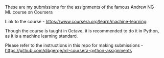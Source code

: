 These are my submissions for the assignments of the famous Andrew NG ML course on Coursera

Link to the course - https://www.coursera.org/learn/machine-learning

Though the course is taught in Octave, it is recommended to do it in Python, as it is a machine learning standard.

Please refer to the instructions in this repo for making submissions - https://github.com/dibgerge/ml-coursera-python-assignments
